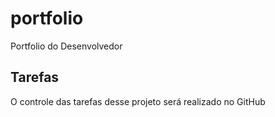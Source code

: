 # portfolio
Portfolio  do Desenvolvedor

## Tarefas

O controle das tarefas desse projeto será realizado no GitHub